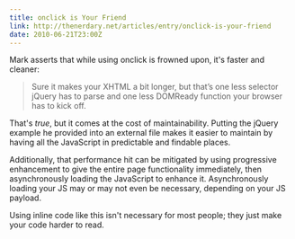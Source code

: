 ```yaml
---
title: onclick is Your Friend
link: http://thenerdary.net/articles/entry/onclick-is-your-friend
date: 2010-06-21T23:00Z
---
```

Mark asserts that while using onclick is frowned upon, it's faster and cleaner:

> Sure it makes your XHTML a bit longer, but that’s one less selector jQuery has to parse and one less DOMReady function
> your browser has to kick off.

That's *true*, but it comes at the cost of maintainability. Putting the jQuery example he provided into an external file makes it easier to maintain by having all the JavaScript in predictable and findable places.

Additionally, that performance hit can be mitigated by using progressive enhancement to give the entire page functionality immediately, then asynchronously loading the JavaScript to enhance it. Asynchronously loading your JS may or may not even be necessary, depending on your JS payload.

Using inline code like this isn't necessary for most people; they just make your code harder to read.
